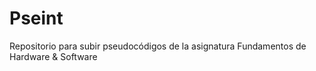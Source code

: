 # Pseint
Repositorio para subir pseudocódigos de la asignatura Fundamentos de Hardware &amp; Software
